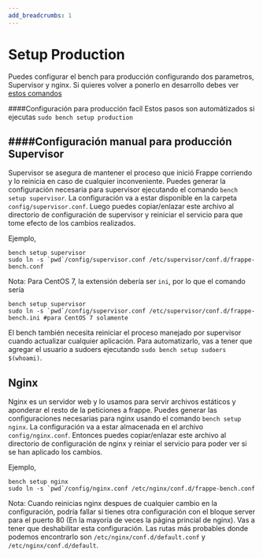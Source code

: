 ```yaml
---
add_breadcrumbs: 1
---
```

# Setup Production

Puedes configurar el bench para producción configurando dos parametros, Supervisor y nginx. Si quieres volver a ponerlo en desarrollo debes ver [estos comandos](https://github.com/frappe/bench/wiki/Stopping-Production-and-starting-Development)

####Configuración para producción facíl
Estos pasos son automátizados si ejecutas `sudo bench setup production`


####Configuración manual para producción
Supervisor
----------
Supervisor se asegura de mantener el proceso que inició Frappe corriendo y lo reinicia en caso de cualquier inconveniente.
 Puedes generar la configuración necesaria para supervisor ejecutando el comando `bench setup supervisor`.
 La configuración va a estar disponible en la carpeta `config/supervisor.conf`. Luego puedes copiar/enlazar este archivo al directorio de configuración
 de supervisor y reiniciar el servicio para que tome efecto de los cambios realizados.

Ejemplo,

```
bench setup supervisor
sudo ln -s `pwd`/config/supervisor.conf /etc/supervisor/conf.d/frappe-bench.conf
```

Nota: Para CentOS 7, la extensión debería ser `ini`, por lo que el comando sería
```
bench setup supervisor
sudo ln -s `pwd`/config/supervisor.conf /etc/supervisor/conf.d/frappe-bench.ini #para CentOS 7 solamente
```

El bench también necesita reiniciar el proceso manejado por supervisor cuando actualizar cualquier aplicación.
Para automatizarlo, vas a tener que agregar el usuario a sudoers ejecutando `sudo bench setup sudoers $(whoami)`.

Nginx
-----


Nginx es un servidor web y lo usamos para servir archivos estáticos y aponderar el resto de la
peticiones a frappe. Puedes generar las configuraciones necesarias para nginx usando el comando `bench setup nginx`.
La configuración va a estar almacenada en el archivo `config/nginx.conf`. Entonces puedes copiar/enlazar este archivo al directorio de
configuración de nginx y reiniar el servicio para poder ver si se han aplicado los cambios.

Ejemplo,

```
bench setup nginx
sudo ln -s `pwd`/config/nginx.conf /etc/nginx/conf.d/frappe-bench.conf
```

Nota: Cuando reinicias nginx despues de cualquier cambio en la configuración, podría fallar si tienes otra configuración con el bloque server para el puerto 80 (En la mayoría de veces la página princial de nginx). Vas a tener que deshabilitar esta configuración. Las rutas más probables donde podemos encontrarlo son `/etc/nginx/conf.d/default.conf` y
`/etc/nginx/conf.d/default`.
